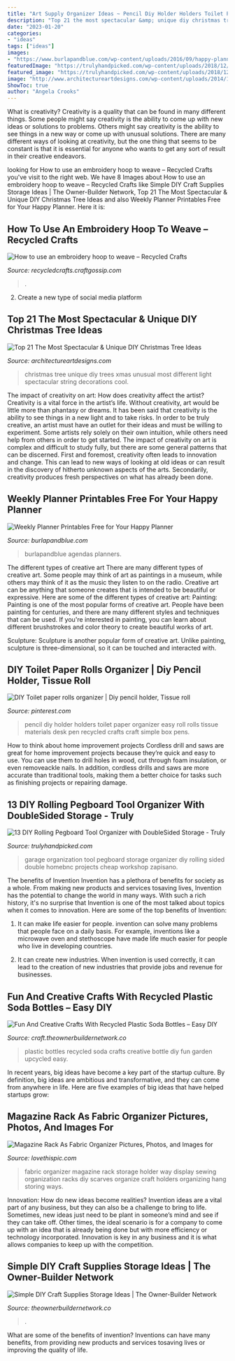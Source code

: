 ```yaml
---
title: "Art Supply Organizer Ideas ~ Pencil Diy Holder Holders Toilet Paper Organizer Easy Roll Rolls Tissue Materials Desk Pen Recycled Crafts Craft Simple Box Pens"
description: "Top 21 the most spectacular &amp; unique diy christmas tree ideas"
date: "2023-01-20"
categories:
- "ideas"
tags: ["ideas"]
images:
- "https://www.burlapandblue.com/wp-content/uploads/2016/09/happy-planner.jpg"
featuredImage: "https://trulyhandpicked.com/wp-content/uploads/2018/12/diy-rolling-pegboard-tool-organizer-with-doublesided-storage-154601247684gnk.jpg"
featured_image: "https://trulyhandpicked.com/wp-content/uploads/2018/12/diy-rolling-pegboard-tool-organizer-with-doublesided-storage-154601247684gnk.jpg"
image: "http://www.architectureartdesigns.com/wp-content/uploads/2014/11/438.jpg"
ShowToc: true
author: "Angela Crooks"
---
```



What is creativity?
Creativity is a quality that can be found in many different things. Some people might say creativity is the ability to come up with new ideas or solutions to problems. Others might say creativity is the ability to see things in a new way or come up with unusual solutions. There are many different ways of looking at creativity, but the one thing that seems to be constant is that it is essential for anyone who wants to get any sort of result in their creative endeavors.

	

		
looking for How to use an embroidery hoop to weave – Recycled Crafts you've visit to the right web. We have 8 Images about How to use an embroidery hoop to weave – Recycled Crafts like Simple DIY Craft Supplies Storage Ideas | The Owner-Builder Network, Top 21 The Most Spectacular &amp; Unique DIY Christmas Tree Ideas and also Weekly Planner Printables Free for Your Happy Planner. Here it is:
		
    
## How To Use An Embroidery Hoop To Weave – Recycled Crafts

<img loading=lazy src="https://i2.wp.com/recycledcrafts.craftgossip.com/files/2016/02/CircleLoomCover2.jpg?fit=600%2C908&amp;ssl=1" onerror="this.onerror=null;this.src='https://tse3.mm.bing.net/th?id=OIP.CVSfPk6LwdUyDhgrHQm1dQHaLN&amp;pid=15.1';" alt="How to use an embroidery hoop to weave – Recycled Crafts">

_Source: recycledcrafts.craftgossip.com_

>. 

	

2. Create a new type of social media platform

    
## Top 21 The Most Spectacular &amp; Unique DIY Christmas Tree Ideas

<img loading=lazy src="http://www.architectureartdesigns.com/wp-content/uploads/2014/11/438.jpg" onerror="this.onerror=null;this.src='https://tse2.mm.bing.net/th?id=OIP.nIVTmeD9p8EUXAGQCbDE5QHaKv&amp;pid=15.1';" alt="Top 21 The Most Spectacular &amp; Unique DIY Christmas Tree Ideas">

_Source: architectureartdesigns.com_

>christmas tree unique diy trees xmas unusual most different light spectacular string decorations cool. 

	

The impact of creativity on art: How does creativity affect the artist?
Creativity is a vital force in the artist’s life. Without creativity, art would be little more than phantasy or dreams. It has been said that creativity is the ability to see things in a new light and to take risks. In order to be truly creative, an artist must have an outlet for their ideas and must be willing to experiment. Some artists rely solely on their own intuition, while others need help from others in order to get started. The impact of creativity on art is complex and difficult to study fully, but there are some general patterns that can be discerned. First and foremost, creativity often leads to innovation and change. This can lead to new ways of looking at old ideas or can result in the discovery of hitherto unknown aspects of the arts. Secondarily, creativity produces fresh perspectives on what has already been done.

    
## Weekly Planner Printables Free For Your Happy Planner

<img loading=lazy src="https://www.burlapandblue.com/wp-content/uploads/2016/09/happy-planner.jpg" onerror="this.onerror=null;this.src='https://tse3.mm.bing.net/th?id=OIP.MtQv67hpxUKtS650--TmDwHaJQ&amp;pid=15.1';" alt="Weekly Planner Printables Free for Your Happy Planner">

_Source: burlapandblue.com_

>burlapandblue agendas planners. 

	

The different types of creative art
There are many different types of creative art. Some people may think of art as paintings in a museum, while others may think of it as the music they listen to on the radio. Creative art can be anything that someone creates that is intended to be beautiful or expressive. Here are some of the different types of creative art:
Painting: Painting is one of the most popular forms of creative art. People have been painting for centuries, and there are many different styles and techniques that can be used. If you're interested in painting, you can learn about different brushstrokes and color theory to create beautiful works of art.

Sculpture: Sculpture is another popular form of creative art. Unlike painting, sculpture is three-dimensional, so it can be touched and interacted with.

    
## DIY Toilet Paper Rolls Organizer | Diy Pencil Holder, Tissue Roll

<img loading=lazy src="https://i.pinimg.com/736x/ab/8f/ea/ab8feaf9d9428e366cf49e4f06ed92c5--diy-pencil-pencil-holders.jpg" onerror="this.onerror=null;this.src='https://tse3.mm.bing.net/th?id=OIP.3a4yGrHLL2jDcJMSU5wIYwHaLH&amp;pid=15.1';" alt="DIY Toilet paper rolls organizer | Diy pencil holder, Tissue roll">

_Source: pinterest.com_

>pencil diy holder holders toilet paper organizer easy roll rolls tissue materials desk pen recycled crafts craft simple box pens. 

	

How to think about home improvement projects
Cordless drill and saws are great for home improvement projects because they’re quick and easy to use. You can use them to drill holes in wood, cut through foam insulation, or even removeackle nails. In addition, cordless drills and saws are more accurate than traditional tools, making them a better choice for tasks such as finishing projects or repairing damage.

    
## 13 DIY Rolling Pegboard Tool Organizer With DoubleSided Storage - Truly

<img loading=lazy src="https://trulyhandpicked.com/wp-content/uploads/2018/12/diy-rolling-pegboard-tool-organizer-with-doublesided-storage-154601247684gnk.jpg" onerror="this.onerror=null;this.src='https://tse3.mm.bing.net/th?id=OIP.ZgwzMtCMRTwoIM4AOVS0uQHaP1&amp;pid=15.1';" alt="13 DIY Rolling Pegboard Tool Organizer with DoubleSided Storage - Truly">

_Source: trulyhandpicked.com_

>garage organization tool pegboard storage organizer diy rolling sided double homebnc projects cheap workshop zapisano. 

	

The benefits of Invention
Invention has a plethora of benefits for society as a whole. From making new products and services tosaving lives, Invention has the potential to change the world in many ways. With such a rich history, it's no surprise that Invention is one of the most talked about topics when it comes to innovation. Here are some of the top benefits of Invention: 
1. It can make life easier for people. invention can solve many problems that people face on a daily basis. For example, inventions like a microwave oven and stethoscope have made life much easier for people who live in developing countries.

2. It can create new industries. When invention is used correctly, it can lead to the creation of new industries that provide jobs and revenue for businesses.

    
## Fun And Creative Crafts With Recycled Plastic Soda Bottles – Easy DIY

<img loading=lazy src="https://craft.theownerbuildernetwork.co/files/2015/04/Plastic-Bottle-Ideas015.jpg" onerror="this.onerror=null;this.src='https://tse1.mm.bing.net/th?id=OIP.-fuyc2TfrrDA_Q5MKk9GggHaE7&amp;pid=15.1';" alt="Fun And Creative Crafts With Recycled Plastic Soda Bottles – Easy DIY">

_Source: craft.theownerbuildernetwork.co_

>plastic bottles recycled soda crafts creative bottle diy fun garden upcycled easy. 

	

In recent years, big ideas have become a key part of the startup culture. By definition, big ideas are ambitious and transformative, and they can come from anywhere in life. Here are five examples of big ideas that have helped startups grow: 

    
## Magazine Rack As Fabric Organizer Pictures, Photos, And Images For

<img loading=lazy src="http://www.lovethispic.com/uploaded_images/227510-Magazine-Rack-As-Fabric-Organizer.jpg" onerror="this.onerror=null;this.src='https://tse4.mm.bing.net/th?id=OIP.gQGH5zygX6jUUyQ9tH1_UwHaLH&amp;pid=15.1';" alt="Magazine Rack As Fabric Organizer Pictures, Photos, and Images for">

_Source: lovethispic.com_

>fabric organizer magazine rack storage holder way display sewing organization racks diy scarves organize craft holders organizing hang storing ways. 

	

Innovation: How do new ideas become realities?
Invention ideas are a vital part of any business, but they can also be a challenge to bring to life. Sometimes, new ideas just need to be plant in someone’s mind and see if they can take off. Other times, the ideal scenario is for a company to come up with an idea that is already being done but with more efficiency or technology incorporated. Innovation is key in any business and it is what allows companies to keep up with the competition.

    
## Simple DIY Craft Supplies Storage Ideas | The Owner-Builder Network

<img loading=lazy src="https://theownerbuildernetwork.co/wp-content/uploads/2014/06/Simple_DIY_Craft_Station_Storage_I_101.jpg" onerror="this.onerror=null;this.src='https://tse3.mm.bing.net/th?id=OIP.itXE5uaIbwr52AaqXbm06QHaLI&amp;pid=15.1';" alt="Simple DIY Craft Supplies Storage Ideas | The Owner-Builder Network">

_Source: theownerbuildernetwork.co_

>. 

	

What are some of the benefits of invention?
Inventions can have many benefits, from providing new products and services tosaving lives or improving the quality of life.

